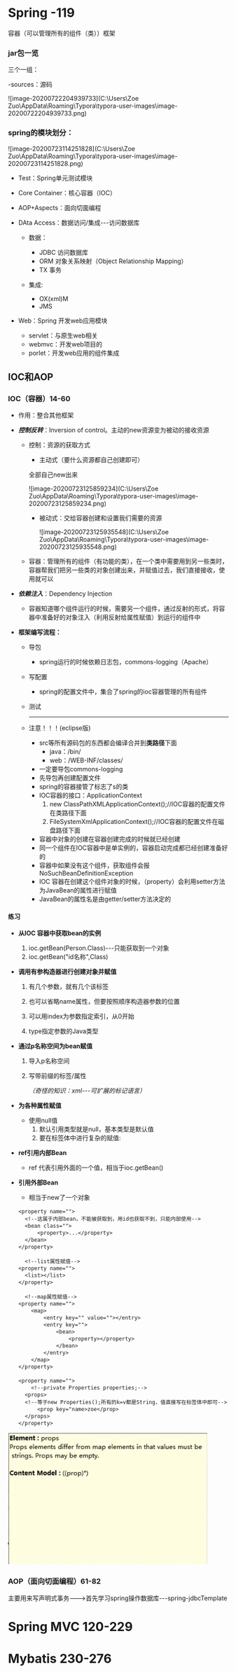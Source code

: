 # Spring   -119

容器（可以管理所有的组件（类））框架

### jar包一览 

三个一组：

-sources：源码

![image-20200722204939733](C:\Users\Zoe Zuo\AppData\Roaming\Typora\typora-user-images\image-20200722204939733.png)

### spring的模块划分：

[^1]: 绿色表示模块，黑色表示由哪些jar包组成

![image-20200723114251828](C:\Users\Zoe Zuo\AppData\Roaming\Typora\typora-user-images\image-20200723114251828.png)

* Test：Spring单元测试模块

* Core Container：核心容器（IOC）

* AOP+Aspects：面向切面编程

* DAta Access：数据访问/集成---访问数据库

  * 数据：
    * JDBC 访问数据库
    * ORM 对象关系映射（Object Relationship Mapping）
    * TX 事务

  * 集成:
    * OX(xml)M
    * JMS

* Web：Spring 开发web应用模块

  * servlet：与原生web相关
  * webmvc：开发web项目的
  * porlet：开发web应用的组件集成

## IOC和AOP

### IOC（容器）14-60

* 作用：整合其他框架

* ***控制反转***：Inversion of control。主动的new资源变为被动的接收资源

  * 控制：资源的获取方式

    *  主动式（要什么资源都自己创建即可）

      全部自己new出来

      ![image-20200723125859234](C:\Users\Zoe Zuo\AppData\Roaming\Typora\typora-user-images\image-20200723125859234.png)

    * 被动式：交给容器创建和设置我们需要的资源

      ![image-20200723125935548](C:\Users\Zoe Zuo\AppData\Roaming\Typora\typora-user-images\image-20200723125935548.png)

  * 容器：管理所有的组件（有功能的类），在一个类中需要用到另一些类时，容器帮我们把另一些类的对象创建出来，并赋值过去，我们直接接收，使用就可以

* ***依赖注入***：Dependency Injection

  * 容器知道哪个组件运行的时候，需要另一个组件，通过反射的形式，将容器中准备好的对象注入（利用反射给属性赋值）到运行的组件中
  
* **框架编写流程：**

  * 导包

    * spring运行的时候依赖日志包，commons-logging（Apache）

  * 写配置

    * spring的配置文件中，集合了spring的ioc容器管理的所有组件	

  * 测试

  * ------

    注意！！！(eclipse版)

    * src等所有源码包的东西都会编译合并到**类路径**下面
      * java：/bin/
      * web：/WEB-INF/classes/
    * 一定要导包commons-logging
    * 先导包再创建配置文件
    * spring的容器接管了标志了s的类
    * IOC容器的接口：ApplicationContext
      1. new ClassPathXMLApplicationContext();//IOC容器的配置文件在类路径下面
      2. FileSystemXmlApplicationContext();//IOC容器的配置文件在磁盘路径下面
    * 容器中对象的创建在容器创建完成的时候就已经创建
    * 同一个组件在IOC容器中是单实例的，容器启动完成都已经创建准备好的
    * 容器中如果没有这个组件，获取组件会报NoSuchBeanDefinitionException
    * IOC 容器在创建这个组件对象的时候，（property）会利用setter方法为JavaBean的属性进行赋值
    * JavaBean的属性名是由getter/setter方法决定的

#### 练习

* **从IOC 容器中获取bean的实例**

  1. ioc.getBean(Person.Class)---只能获取到一个对象
  2. ioc.getBean("id名称",Class)

* **调用有参构造器进行创建对象并赋值**

  <constractor-arg name="" value="" index="" type=""></constractor-arg>

  1. 有几个参数，就有几个该标签

  2. 也可以省略name属性，但要按照顺序构造器参数的位置

  3. 可以用index为参数指定索引，从0开始
  4. type指定参数的Java类型

* **通过p名称空间为bean赋值**

  1. 导入p名称空间

  2. <bean p:xxxx>写带前缀的标签/属性

     *（奇怪的知识：xml---可扩展的标记语言）*

* **为各种属性赋值**

  * 使用null值
    1. 默认引用类型就是null，基本类型是默认值
    2. 要在<property>标签体中进行复杂的赋值:<null/>
 
 
- **ref引用内部Bean**

  - ref 代表引用外面的一个值，相当于ioc.getBean()

- **引用外部Bean**

  - 相当于new了一个对象

  

  ```
  <property name="">
  	<!--这属于内部bean，不能被获取到，用id也获取不到，只能内部使用-->
  	<bean class="">
  		<property>...</property>
  	</bean>
  </property>	
  
  	<!--list属性赋值-->
  <property name="">
  	<list></list>
  </property>
  
  	<!--map属性赋值-->
  <property name="">	
      <map>
          <entry key="" value=""></entry>
          <entry key="">
              <bean>
                  <property></property>	
              </bean>
          </entry>
      </map>
  </property>
  
  <property name="">
      <!--private Properties properties;-->
   	<props>
   	<!--等于new Properties();所有的k=v都是String，值直接写在标签体中即可-->
   		<prop key="name>zoe</prop>
   	</props>
  </property>
  ```

![image](https://github.com/ZoeZuoO/notebook/blob/master/images/1-1.png)

### AOP（面向切面编程）61-82

主要用来写声明式事务--->首先学习spring操作数据库---spring-jdbcTemplate

# Spring MVC 120-229

# Mybatis 230-276

